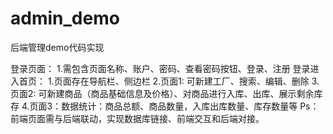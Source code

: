 # admin_demo
后端管理demo代码实现



登录页面：
1.需包含页面名称、账户、密码、查看密码按钮、登录、注册
登录进入首页：
1.页面存在导航栏、侧边栏
2.页面1: 可新建工厂、搜索、编辑、删除
3.页面2: 可新建商品（商品基础信息及价格）、对商品进行入库、出库、展示剩余库存
4.页面3：数据统计：商品总额、商品数量，入库出库数量、库存数量等
Ps：前端页面需与后端联动，实现数据库链接、前端交互和后端对接。



